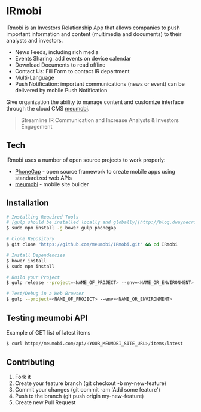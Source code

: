 IRmobi
=========

IRmobi is an Investors Relationship App that allows companies to push important information and content (multimedia and documents) to their analysts and investors.

- News Feeds, including rich media
- Events Sharing: add events on device calendar
- Download Documents to read offline
- Contact Us: Fill Form to contact IR department
- Multi-Language
- Push Notification: important communications (news or event) can be delivered by mobile Push Notification

Give organization the ability to manage content and customize interface through the cloud CMS [meumobi].

> Streamline IR Communication and Increase Analysts & Investors Engagement

Tech
-----------

IRmobi uses a number of open source projects to work properly:

* [PhoneGap] - open source framework to create mobile apps using standardized web APIs
* [meumobi] - mobile site builder

Installation
--------------

```sh
# Installing Required Tools
# [gulp should be installed locally and globally](http://blog.dwaynecrooks.com/post/110903139442/why-do-we-need-to-install-gulp-globally-and)
$ sudo npm install -g bower gulp phonegap

# Clone Repository
$ git clone "https://github.com/meumobi/IRmobi.git" && cd IRmobi

# Install Dependencies
$ bower install
$ sudo npm install

# Build your Project
$ gulp release --project=<NAME_OF_PROJECT> --env=<NAME_OR_ENVIRONMENT>

# Test/Debug in a Web Browser
$ gulp --project=<NAME_OF_PROJECT> --env=<NAME_OR_ENVIRONMENT>

```

Testing meumobi API
----
Example of GET list of latest items

```sh
$ curl http://meumobi.com/api/<YOUR_MEUMOBI_SITE_URL>/items/latest
```

Contributing
----

1. Fork it
2. Create your feature branch (git checkout -b my-new-feature)
3. Commit your changes (git commit -am 'Add some feature')
4. Push to the branch (git push origin my-new-feature)
5. Create new Pull Request


[org.apache.cordova.device]:https://github.com/apache/cordova-plugin-device
[org.apache.cordova.file]:https://github.com/apache/cordova-plugin-file
[org.apache.cordova.file-transfer]:https://github.com/apache/cordova-plugin-file-transfer
[io.github.pwlin.cordova.plugins.fileopener2]:https://github.com/pwlin/cordova-plugin-file-opener2
[nl.x-services.plugins.toast]:https://github.com/EddyVerbruggen/Toast-PhoneGap-Plugin
[meumobi]:http://enterprise.meumobilesite.com/
[@meumobi]:http://twitter.com/meumobi
[MobileAngularUI]:http://mobileangularui.com
[PhoneGap]:http://phonegap.com
[com.jcjee.plugins.emailcomposer]:https://github.com/jcjee/email-composer.git 